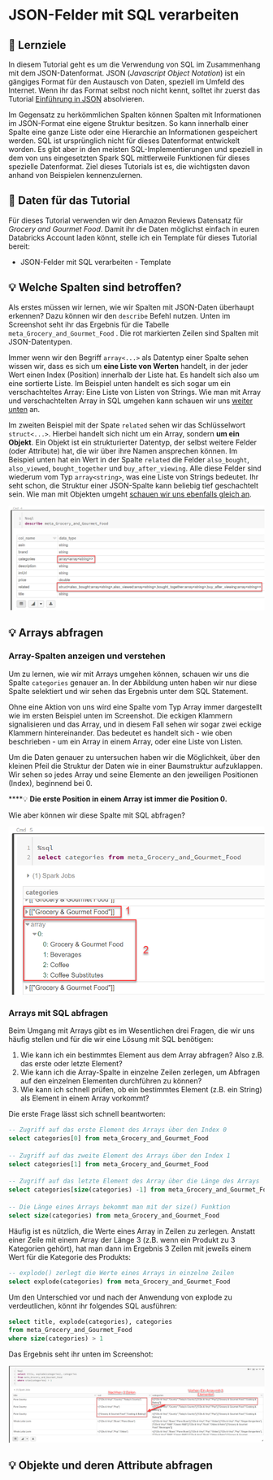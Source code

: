 # JSON-Felder mit SQL verarbeiten

## 🎯 Lernziele

In diesem Tutorial geht es um die Verwendung von SQL im Zusammenhang mit dem JSON-Datenformat. JSON \(_Javascript Object Notation_\) ist ein gängiges Format für den Austausch von Daten, speziell im Umfeld des Internet. Wenn ihr das Format selbst noch nicht kennt, solltet ihr zuerst das Tutorial [Einführung in JSON](einfuehrung-in-json.md) absolvieren.

Im Gegensatz zu herkömmlichen Spalten können Spalten mit Informationen im JSON-Format eine eigene Struktur besitzen. So kann innerhalb einer Spalte eine ganze Liste oder eine Hierarchie an Informationen gespeichert werden. SQL ist ursprünglich nicht für dieses Datenformat entwickelt worden. Es gibt aber in den meisten SQL-Implementierungen und speziell in dem von uns eingesetzten Spark SQL mittlerweile Funktionen für dieses spezielle Datenformat. Ziel dieses Tutorials ist es, die wichtigsten davon anhand von Beispielen kennenzulernen.

## 🌟 Daten für das Tutorial

Für dieses Tutorial verwenden wir den Amazon Reviews Datensatz für _Grocery and Gourmet Food_. Damit ihr die Daten möglichst einfach in euren Databricks Account laden könnt, stelle ich ein Template für dieses Tutorial bereit:

* JSON-Felder mit SQL verarbeiten - Template 

## 💡 Welche Spalten sind betroffen?

Als erstes müssen wir lernen, wie wir Spalten mit JSON-Daten überhaupt erkennen? Dazu können wir den `describe` Befehl nutzen. Unten im Screenshot seht ihr das Ergebnis für die Tabelle `meta_Grocery_and_Gourmet_Food` . Die rot markierten Zeilen sind Spalten mit JSON-Datentypen.

Immer wenn wir den Begriff `array<...>` als Datentyp einer Spalte sehen wissen wir, dass es sich um **eine Liste von Werten** handelt, in der jeder Wert einen Index \(Position\) innerhalb der Liste hat. Es handelt sich also um eine sortierte Liste. Im Beispiel unten handelt es sich sogar um ein verschachteltes Array: Eine Liste von Listen von Strings. Wie man mit Array und verschachtelten Array in SQL umgehen kann schauen wir uns [weiter unten](json-felder-mit-sql-verarbeiten.md#arrays-abfragen) an.

Im zweiten Beispiel mit der Spate `related` sehen wir das Schlüsselwort `struct<...>`. Hierbei handelt sich nicht um ein Array, sondern **um ein Objekt**. Ein Objekt ist ein strukturierter Datentyp, der selbst weitere Felder \(oder Attribute\) hat, die wir über ihre Namen ansprechen können. Im Beispiel unten hat ein Wert in der Spalte `related` die Felder `also_bought`, `also_viewed`, `bought_together` und `buy_after_viewing`. Alle diese Felder sind wiederum vom Typ `array<string>`, was eine Liste von Strings bedeutet. Ihr seht schon, die Struktur einer JSON-Spalte kann beliebig tief geschachtelt sein. Wie man mit Objekten umgeht [schauen wir uns ebenfalls gleich an](json-felder-mit-sql-verarbeiten.md#objekte-und-deren-attribute-abfragen).

![Beispiele f&#xFC;r Felder mit Strukturen bzw. JSON-Datentyp](../../.gitbook/assets/image%20%2822%29.png)

## 💡 Arrays abfragen

### Array-Spalten anzeigen und verstehen

Um zu lernen, wie wir mit Arrays umgehen können, schauen wir uns die Spalte `categories` genauer an. In der Abbildung unten haben wir nur diese Spalte selektiert und wir sehen das Ergebnis unter dem SQL Statement.

Ohne eine Aktion von uns wird eine Spalte vom Typ Array immer dargestellt wie im ersten Beispiel unten im Screenshot. Die eckigen Klammern signalisieren und das Array, und in diesem Fall sehen wir sogar zwei eckige Klammern hintereinander. Das bedeutet es handelt sich - wie oben beschrieben - um ein Array in einem Array, oder eine Liste von Listen.

Um die Daten genauer zu untersuchen haben wir die Möglichkeit, über den kleinen Pfeil die Struktur der Daten wie in einer Baumstruktur aufzuklappen. Wir sehen so jedes Array und seine Elemente an den jeweiligen Positionen \(Index\), beginnend bei 0.

\*\*\*\*💡 **Die erste Position in einem Array ist immer die Position 0.**

Wie aber können wir diese Spalte mit SQL abfragen?

![](../../.gitbook/assets/image%20%287%29.png)

### Arrays mit SQL abfragen

Beim Umgang mit Arrays gibt es im Wesentlichen drei Fragen, die wir uns häufig stellen und für die wir eine Lösung mit SQL benötigen:

1. Wie kann ich ein bestimmtes Element aus dem Array abfragen? Also z.B. das erste oder letzte Element?
2. Wie kann ich die Array-Spalte in einzelne Zeilen zerlegen, um Abfragen auf den einzelnen Elementen durchführen zu können?
3. Wie kann ich schnell prüfen, ob ein bestimmtes Element \(z.B. ein String\) als Element in einem Array vorkommt?

Die erste Frage lässt sich schnell beantworten:

```sql
-- Zugriff auf das erste Element des Arrays über den Index 0
select categories[0] from meta_Grocery_and_Gourmet_Food

-- Zugriff auf das zweite Element des Arrays über den Index 1
select categories[1] from meta_Grocery_and_Gourmet_Food

-- Zugriff auf das letzte Element des Array über die Länge des Arrays
select categories[size(categories) -1] from meta_Grocery_and_Gourmet_Food

-- Die Länge eines Arrays bekommt man mit der size() Funktion
select size(categories) from meta_Grocery_and_Gourmet_Food
```

Häufig ist es nützlich, die Werte eines Array in Zeilen zu zerlegen. Anstatt einer Zeile mit einem Array der Länge 3 \(z.B. wenn ein Produkt zu 3 Kategorien gehört\), hat man dann im Ergebnis 3 Zeilen mit jeweils einem Wert für die Kategorie des Produkts:

```sql
-- explode() zerlegt die Werte eines Arrays in einzelne Zeilen
select explode(categories) from meta_Grocery_and_Gourmet_Food
```

Um den Unterschied vor und nach der Anwendung von explode zu verdeutlichen, könnt ihr folgendes SQL ausführen:

```sql
select title, explode(categories), categories 
from meta_Grocery_and_Gourmet_Food
where size(categories) > 1
```

Das Ergebnis seht ihr unten im Screenshot:

![](../../.gitbook/assets/image%20%2815%29.png)

## 💡 Objekte und deren Attribute abfragen

